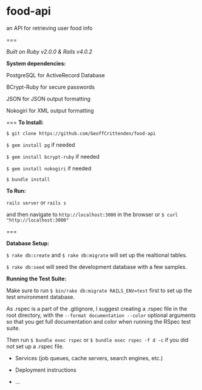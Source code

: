 food-api
========

an API for retrieving user food info

===

*Built on Ruby v2.0.0 & Rails v4.0.2*

**System dependencies:**

  PostgreSQL for ActiveRecord Database

  BCrypt-Ruby for secure passwords

  JSON for JSON output formatting
  
  Nokogiri for XML output formatting
  
===
**To Install:**

  ``$ git clone https://github.com/GeoffCrittenden/food-api``
  
  ``$ gem install pg`` if needed
  
  ``$ gem install bcrypt-ruby`` if needed
  
  ``$ gem install nokogiri`` if needed
  
  ``$ bundle install``
  
**To Run:**

  ``rails server`` or ``rails s``
  
  and then navigate to ``http://localhost:3000`` in the browser or ``$ curl "http://localhost:3000"``
  
===

**Database Setup:**

  ``$ rake db:create`` and ``$ rake db:migrate`` will set up the realtional tables.

  ``$ rake db:seed`` will seed the development database with a few samples.

**Running the Test Suite:**

  Make sure to run ``$ bin/rake db:migrate RAILS_ENV=test`` first to set up the test environment database.
  
  As .rspec is a part of the .gitignore, I suggest creating a .rspec file in the root directory, with the ``--format documentation --color`` optional arguments so that you get full documentation and color when running the RSpec test suite.
  
  Then run ``$ bundle exec rspec`` or ``$ bundle exec rspec -f d -c`` if you did not set up a .rspec file.

* Services (job queues, cache servers, search engines, etc.)

* Deployment instructions

* ...